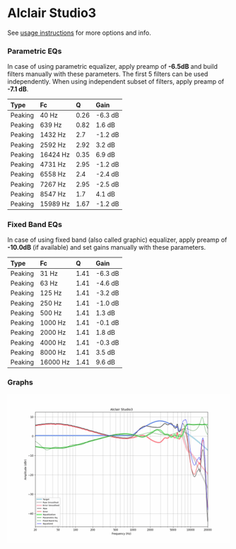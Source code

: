 # Alclair Studio3
See [usage instructions](https://github.com/jaakkopasanen/AutoEq#usage) for more options and info.

### Parametric EQs
In case of using parametric equalizer, apply preamp of **-6.5dB** and build filters manually
with these parameters. The first 5 filters can be used independently.
When using independent subset of filters, apply preamp of **-7.1 dB**.

| Type    | Fc       |    Q | Gain    |
|:--------|:---------|:-----|:--------|
| Peaking | 40 Hz    | 0.26 | -6.3 dB |
| Peaking | 639 Hz   | 0.82 | 1.6 dB  |
| Peaking | 1432 Hz  | 2.7  | -1.2 dB |
| Peaking | 2592 Hz  | 2.92 | 3.2 dB  |
| Peaking | 16424 Hz | 0.35 | 6.9 dB  |
| Peaking | 4731 Hz  | 2.95 | -1.2 dB |
| Peaking | 6558 Hz  | 2.4  | -2.4 dB |
| Peaking | 7267 Hz  | 2.95 | -2.5 dB |
| Peaking | 8547 Hz  | 1.7  | 4.1 dB  |
| Peaking | 15989 Hz | 1.67 | -1.2 dB |

### Fixed Band EQs
In case of using fixed band (also called graphic) equalizer, apply preamp of **-10.0dB**
(if available) and set gains manually with these parameters.

| Type    | Fc       |    Q | Gain    |
|:--------|:---------|:-----|:--------|
| Peaking | 31 Hz    | 1.41 | -6.3 dB |
| Peaking | 63 Hz    | 1.41 | -4.6 dB |
| Peaking | 125 Hz   | 1.41 | -3.2 dB |
| Peaking | 250 Hz   | 1.41 | -1.0 dB |
| Peaking | 500 Hz   | 1.41 | 1.3 dB  |
| Peaking | 1000 Hz  | 1.41 | -0.1 dB |
| Peaking | 2000 Hz  | 1.41 | 1.8 dB  |
| Peaking | 4000 Hz  | 1.41 | -0.3 dB |
| Peaking | 8000 Hz  | 1.41 | 3.5 dB  |
| Peaking | 16000 Hz | 1.41 | 9.6 dB  |

### Graphs
![](./Alclair%20Studio3.png)